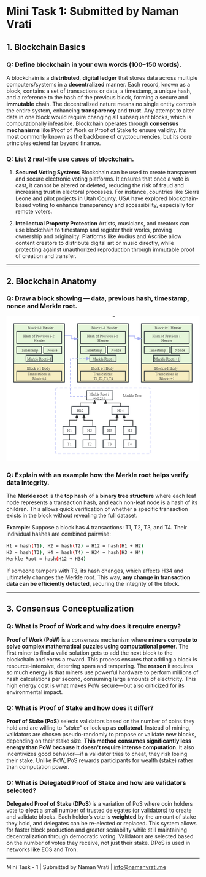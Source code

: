 # Mini Task 1: Submitted by Naman Vrati

## 1. Blockchain Basics
### Q: Define blockchain in your own words (100–150 words).

A blockchain is a **distributed**, **digital ledger** that stores data across multiple computers/systems in a **decentralized** manner. Each record, known as a block, contains a set of transactions or data, a timestamp, a unique hash, and a reference to the hash of the previous block, forming a secure and **immutable** chain.
The decentralized nature means no single entity controls the entire system, enhancing **transparency** and **trust**. Any attempt to alter data in one block would require changing all subsequent blocks, which is computationally infeasible.
Blockchain operates through **consensus mechanisms** like Proof of Work or Proof of Stake to ensure validity. It’s most commonly known as the backbone of cryptocurrencies, but its core principles extend far beyond finance.

### Q: List 2 real-life use cases of blockchain.

1. **Secured Voting Systems**
Blockchain can be used to create transparent and secure electronic voting platforms. It ensures that once a vote is cast, it cannot be altered or deleted, reducing the risk of fraud and increasing trust in electoral processes. For instance, countries like Sierra Leone and pilot projects in Utah County, USA have explored blockchain-based voting to enhance transparency and accessibility, especially for remote voters.

2. **Intellectual Property Protection**
Artists, musicians, and creators can use blockchain to timestamp and register their works, proving ownership and originality. Platforms like Audius and Ascribe allow content creators to distribute digital art or music directly, while protecting against unauthorized reproduction through immutable proof of creation and transfer.

---

## 2. Blockchain Anatomy
### Q: Draw a block showing — data, previous hash, timestamp, nonce and Merkle root.

![](https://raw.githubusercontent.com/NamVr/Blockchain-Internship/refs/heads/master/mini-task-1/merkle%20tree%20blockchain.png#_uDarkdata-hpc=true&class=Box-sc-g0xbh4-0+fzFXnm)

### Q: Explain with an example how the Merkle root helps verify data integrity.

The **Merkle root** is the **top hash** of a **binary tree structure** where each leaf node represents a transaction hash, and each non-leaf node is a hash of its children. This allows quick verification of whether a specific transaction exists in the block without revealing the full dataset.

**Example**: Suppose a block has 4 transactions: T1, T2, T3, and T4. Their individual hashes are combined pairwise:
```bash
H1 = hash(T1), H2 = hash(T2) → H12 = hash(H1 + H2)
H3 = hash(T3), H4 = hash(T4) → H34 = hash(H3 + H4)
Merkle Root = hash(H12 + H34)
```

If someone tampers with T3, its hash changes, which affects H34 and ultimately changes the Merkle root. This way, **any change in transaction data can be efficiently detected**, securing the integrity of the block.

---

## 3. Consensus Conceptualization

### Q: What is Proof of Work and why does it require energy?

**Proof of Work (PoW)** is a consensus mechanism where **miners compete to solve complex mathematical puzzles using computational power**. The first miner to find a valid solution gets to add the next block to the blockchain and earns a reward. This process ensures that adding a block is resource-intensive, deterring spam and tampering. The **reason** it requires so much energy is that miners use powerful hardware to perform millions of hash calculations per second, consuming large amounts of electricity. This high energy cost is what makes PoW secure—but also criticized for its environmental impact.

### Q: What is Proof of Stake and how does it differ?

**Proof of Stake (PoS)** selects validators based on the number of coins they hold and are willing to *“stake”* or lock up as **collateral**. Instead of mining, validators are chosen pseudo-randomly to propose or validate new blocks, depending on their stake size. **This method consumes significantly less energy than PoW because it doesn't require intense computation**. It also incentivizes good behavior—if a validator tries to cheat, they risk losing their stake. Unlike PoW, PoS rewards participants for wealth (stake) rather than computation power.

### Q: What is Delegated Proof of Stake and how are validators selected?

**Delegated Proof of Stake (DPoS)** is a variation of PoS where coin holders vote to **elect** a small number of trusted delegates (or validators) to create and validate blocks. Each holder’s vote is **weighted** by the amount of stake they hold, and delegates can be re-elected or replaced. This system allows for faster block production and greater scalability while still maintaining decentralization through democratic voting. Validators are selected based on the number of votes they receive, not just their stake. DPoS is used in networks like EOS and Tron.

---

Mini Task - 1 | Submitted by Naman Vrati | info@namanvrati.me
